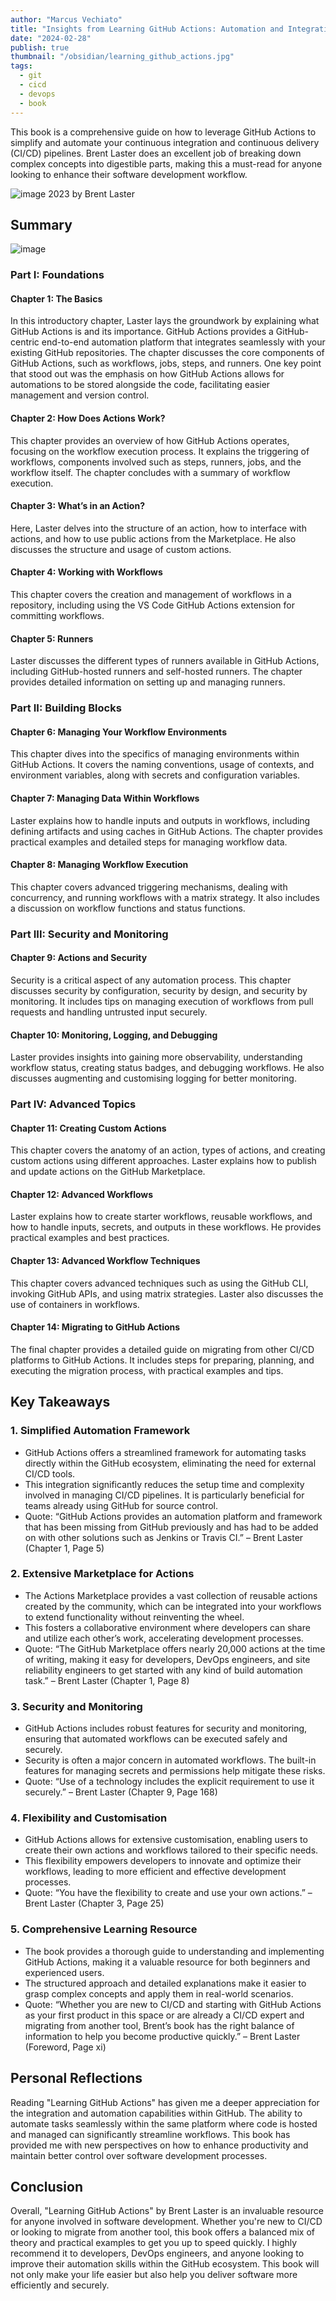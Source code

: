 ```yaml
---
author: "Marcus Vechiato"
title: "Insights from Learning GitHub Actions: Automation and Integration of CI/CD with GitHub"
date: "2024-02-28"
publish: true
thumbnail: "/obsidian/learning_github_actions.jpg"
tags: 
  - git
  - cicd
  - devops
  - book
--- 
```



This book is a comprehensive guide on how to leverage GitHub Actions to simplify and automate your continuous integration and continuous delivery (CI/CD) pipelines. Brent Laster does an excellent job of breaking down complex concepts into digestible parts, making this a must-read for anyone looking to enhance their software development workflow.

![image](/obsidian/learning_github_actions.jpg)
2023 by Brent Laster

## **Summary**
![image](/obsidian/mindmap_learning_github_actions.png)
### **Part I: Foundations**

#### **Chapter 1: The Basics**
In this introductory chapter, Laster lays the groundwork by explaining what GitHub Actions is and its importance. GitHub Actions provides a GitHub-centric end-to-end automation platform that integrates seamlessly with your existing GitHub repositories. The chapter discusses the core components of GitHub Actions, such as workflows, jobs, steps, and runners. One key point that stood out was the emphasis on how GitHub Actions allows for automations to be stored alongside the code, facilitating easier management and version control.

#### **Chapter 2: How Does Actions Work?**
This chapter provides an overview of how GitHub Actions operates, focusing on the workflow execution process. It explains the triggering of workflows, components involved such as steps, runners, jobs, and the workflow itself. The chapter concludes with a summary of workflow execution.

#### **Chapter 3: What’s in an Action?**
Here, Laster delves into the structure of an action, how to interface with actions, and how to use public actions from the Marketplace. He also discusses the structure and usage of custom actions.

#### **Chapter 4: Working with Workflows**
This chapter covers the creation and management of workflows in a repository, including using the VS Code GitHub Actions extension for committing workflows.

#### **Chapter 5: Runners**
Laster discusses the different types of runners available in GitHub Actions, including GitHub-hosted runners and self-hosted runners. The chapter provides detailed information on setting up and managing runners.

### **Part II: Building Blocks**

#### **Chapter 6: Managing Your Workflow Environments**
This chapter dives into the specifics of managing environments within GitHub Actions. It covers the naming conventions, usage of contexts, and environment variables, along with secrets and configuration variables.

#### **Chapter 7: Managing Data Within Workflows**
Laster explains how to handle inputs and outputs in workflows, including defining artifacts and using caches in GitHub Actions. The chapter provides practical examples and detailed steps for managing workflow data.

#### **Chapter 8: Managing Workflow Execution**
This chapter covers advanced triggering mechanisms, dealing with concurrency, and running workflows with a matrix strategy. It also includes a discussion on workflow functions and status functions.

### **Part III: Security and Monitoring**

#### **Chapter 9: Actions and Security**
Security is a critical aspect of any automation process. This chapter discusses security by configuration, security by design, and security by monitoring. It includes tips on managing execution of workflows from pull requests and handling untrusted input securely.

#### **Chapter 10: Monitoring, Logging, and Debugging**
Laster provides insights into gaining more observability, understanding workflow status, creating status badges, and debugging workflows. He also discusses augmenting and customising logging for better monitoring.

### **Part IV: Advanced Topics**

#### **Chapter 11: Creating Custom Actions**
This chapter covers the anatomy of an action, types of actions, and creating custom actions using different approaches. Laster explains how to publish and update actions on the GitHub Marketplace.

#### **Chapter 12: Advanced Workflows**
Laster explains how to create starter workflows, reusable workflows, and how to handle inputs, secrets, and outputs in these workflows. He provides practical examples and best practices.

#### **Chapter 13: Advanced Workflow Techniques**
This chapter covers advanced techniques such as using the GitHub CLI, invoking GitHub APIs, and using matrix strategies. Laster also discusses the use of containers in workflows.

#### **Chapter 14: Migrating to GitHub Actions**
The final chapter provides a detailed guide on migrating from other CI/CD platforms to GitHub Actions. It includes steps for preparing, planning, and executing the migration process, with practical examples and tips.

## **Key Takeaways**

### 1. **Simplified Automation Framework**
- GitHub Actions offers a streamlined framework for automating tasks directly within the GitHub ecosystem, eliminating the need for external CI/CD tools.
- This integration significantly reduces the setup time and complexity involved in managing CI/CD pipelines. It is particularly beneficial for teams already using GitHub for source control.
- Quote: “GitHub Actions provides an automation platform and framework that has been missing from GitHub previously and has had to be added on with other solutions such as Jenkins or Travis CI.” – Brent Laster (Chapter 1, Page 5)

### 2. **Extensive Marketplace for Actions**
- The Actions Marketplace provides a vast collection of reusable actions created by the community, which can be integrated into your workflows to extend functionality without reinventing the wheel.
- This fosters a collaborative environment where developers can share and utilize each other’s work, accelerating development processes.
- Quote: “The GitHub Marketplace offers nearly 20,000 actions at the time of writing, making it easy for developers, DevOps engineers, and site reliability engineers to get started with any kind of build automation task.” – Brent Laster (Chapter 1, Page 8)

### 3. **Security and Monitoring**
- GitHub Actions includes robust features for security and monitoring, ensuring that automated workflows can be executed safely and securely.
- Security is often a major concern in automated workflows. The built-in features for managing secrets and permissions help mitigate these risks.
- Quote: “Use of a technology includes the explicit requirement to use it securely.” – Brent Laster (Chapter 9, Page 168)

### 4. **Flexibility and Customisation**
- GitHub Actions allows for extensive customisation, enabling users to create their own actions and workflows tailored to their specific needs.
- This flexibility empowers developers to innovate and optimize their workflows, leading to more efficient and effective development processes.
- Quote: “You have the flexibility to create and use your own actions.” – Brent Laster (Chapter 3, Page 25)

### 5. **Comprehensive Learning Resource**
- The book provides a thorough guide to understanding and implementing GitHub Actions, making it a valuable resource for both beginners and experienced users.
- The structured approach and detailed explanations make it easier to grasp complex concepts and apply them in real-world scenarios.
- Quote: “Whether you are new to CI/CD and starting with GitHub Actions as your first product in this space or are already a CI/CD expert and migrating from another tool, Brent’s book has the right balance of information to help you become productive quickly.” – Brent Laster (Foreword, Page xi)

## **Personal Reflections**

Reading "Learning GitHub Actions" has given me a deeper appreciation for the integration and automation capabilities within GitHub. The ability to automate tasks seamlessly within the same platform where code is hosted and managed can significantly streamline workflows. This book has provided me with new perspectives on how to enhance productivity and maintain better control over software development processes.

## **Conclusion**

Overall, "Learning GitHub Actions" by Brent Laster is an invaluable resource for anyone involved in software development. Whether you're new to CI/CD or looking to migrate from another tool, this book offers a balanced mix of theory and practical examples to get you up to speed quickly. I highly recommend it to developers, DevOps engineers, and anyone looking to improve their automation skills within the GitHub ecosystem. This book will not only make your life easier but also help you deliver software more efficiently and securely.